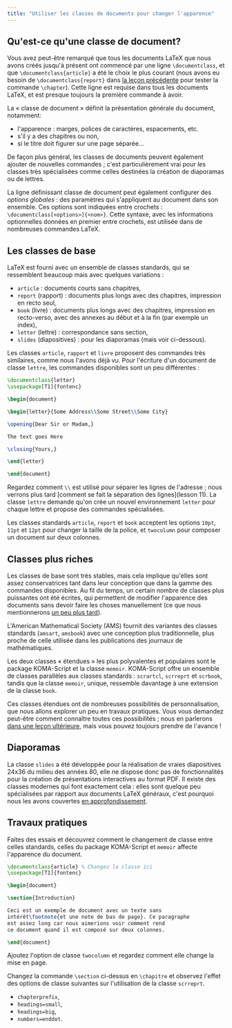 ```yaml
---
title: "Utiliser les classes de documents pour changer l'apparence"
---
```


## Qu'est-ce qu'une classe de document?

Vous avez peut-être remarqué que tous les documents LaTeX que nous avons créés jusqu'à présent ont commencé par une ligne `\documentclass`, et que `\documentclass{article}` a été le choix le plus courant (nous avons eu besoin de `\documentclass{report}` dans [la leçon précédente](lesson-04) pour tester la commande `\chapter`). Cette ligne est requise dans tous les documents LaTeX, et est presque toujours la première commande à avoir.

La « classe de document » définit la présentation générale du document, notamment:
- l'apparence : marges, polices de caractères, espacements, etc.
- s'il y a des chapitres ou non,
- si le titre doit figurer sur une page séparée...

De façon plus général, les classes de documents peuvent également ajouter de nouvelles commandes ; c'est particulièrement vrai pour les classes très spécialisées comme celles destinées la création de diaporamas ou de lettres.

La ligne définissant classe de document peut également configurer des _options globales_ : des paramètres qui s'appliquent au document dans son ensemble. Ces options sont indiquées entre crochets : `\documentclass[<options>]{<nom>}`. Cette syntaxe, avec les informations optionnelles données en premier entre crochets, est utilisée dans de nombreuses commandes LaTeX.


## Les classes de base

LaTeX est fourni avec un ensemble de classes standards, qui se ressemblent beaucoup
mais avec quelques variations :

- `article` : documents courts sans chapitres,
- `report` (rapport) : documents plus longs avec des chapitres, impression en recto seul,
- `book` (livre) : documents plus longs avec des chapitres, impression en recto-verso,
  avec des annexes au début et à la fin (par exemple un index),
- `letter` (lettre) : correspondance sans section,
- `slides` (diapositives) : pour les diaporamas (mais voir ci-dessous).

Les classes `article`, `rapport` et `livre` proposent des commandes très similaires, comme nous l'avons déjà vu. Pour l'écriture d'un document de classe `lettre`, les commandes disponibles sont un peu différentes :

```latex
\documentclass{letter}
\usepackage[T1]{fontenc}

\begin{document}

\begin{letter}{Some Address\\Some Street\\Some City}

\opening{Dear Sir or Madam,}

The text goes Here

\closing{Yours,}

\end{letter}

\end{document}
```

Regardez comment ``\\`` est utilisé pour séparer les lignes de l'adresse ; nous verrons plus tard [comment se fait la séparation des lignes](lesson 11). La classe `lettre` demande qu'on crée un nouvel environnement `letter` pour chaque lettre et propose des commandes spécialisées.

Les classes standards `article`, `report` et `book` acceptent les options `10pt`, `11pt` et `12pt` pour changer la taille de la police, et `twocolumn` pour composer un document sur deux colonnes.


## Classes plus riches

Les classes de base sont très stables, mais cela implique qu'elles sont assez conservatrices tant dans leur conception que dans la gamme des commandes disponibles. Au fil du temps, un certain nombre de classes plus puissantes ont été écrites, qui permettent de modifier l'apparence des documents sans devoir faire les choses manuellement (ce que nous mentionnerons [un peu plus tard](lesson-11)).

L'American Mathematical Society (AMS) fournit des variantes des classes standards (`amsart`, `amsbook`) avec une conception plus traditionnelle, plus proche de celle utilisée dans les publications des journaux de mathématiques.

Les deux classes « étendues » les plus polyvalentes et populaires sont le package KOMA-Script et la classe `memoir`. KOMA-Script offre un ensemble de classes parallèles aux classes standards : `scrartcl`, `scrreprt` et `scrbook`, tandis que la classe `memoir`, unique, ressemble davantage à une extension de la classe `book`.

Ces classes étendues ont de nombreuses possibilités de personnalisation, que nous allons explorer un peu en travaux pratiques. Vous vous demandez peut-être comment connaître toutes ces possibilités ; nous en parlerons [dans une leçon ultérieure](lesson-15), mais vous pouvez toujours prendre de l'avance !


## Diaporamas

La classe `slides` a été développée pour la réalisation de vraies diapositives 24x36 du milieu des années 80, elle ne dispose donc pas de fonctionnalités pour la création de présentations interactives au format PDF. Il existe des classes modernes qui font exactement cela : elles sont quelque peu spécialisées par rapport aux documents LaTeX généraux, c'est pourquoi nous les avons couvertes [en approfondissement](more-05).


## Travaux pratiques

Faites des essais et découvrez comment le changement de classe entre celles standards, celles du package KOMA-Script et `memoir` affecte l'apparence du document.

```latex
\documentclass{article} % Changez la classe ici
\usepackage[T1]{fontenc}

\begin{document}

\section{Introduction}

Ceci est un exemple de document avec un texte sans
intérêt\footnote{et une note de bas de page}. Ce paragraphe
est assez long car nous aimerions voir comment rend
ce document quand il est composé sur deux colonnes.

\end{document}
```

Ajoutez l'option de classe `twocolumn` et regardez comment elle change la mise en page.

Changez la commande `\section` ci-dessus en `\chapitre` et observez l'effet des options de classe suivantes sur l'utilisation de la classe `scrreprt`.

- `chapterprefix`,
- `headings=small`,
- `headings=big`,
- `numbers=enddot`.
